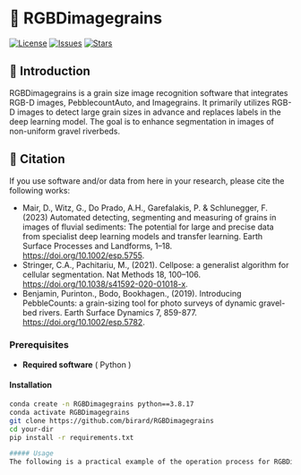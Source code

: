 # 📌 RGBDimagegrains

[![License](https://img.shields.io/github/license/your-username/your-repo)](LICENSE)
[![Issues](https://img.shields.io/github/issues/your-username/your-repo)](https://github.com/birard/RGBDimagegrains/issues)
[![Stars](https://img.shields.io/github/stars/your-username/your-repo)](https://github.com/your-username/your-repo/stargazers)

## 📖 Introduction

RGBDimagegrains is a grain size image recognition software that integrates RGB-D images, PebblecountAuto, and Imagegrains. It primarily utilizes RGB-D images to detect large grain sizes in advance and replaces labels in the deep learning model. The goal is to enhance segmentation in images of non-uniform gravel riverbeds.

## 🚀 Citation
 If you use software and/or data from here in your research, please cite the following works:
- Mair, D., Witz, G., Do Prado, A.H., Garefalakis, P. & Schlunegger, F. (2023) Automated detecting, segmenting and measuring of grains in images of fluvial sediments: The potential for large and precise data from specialist deep learning models and transfer learning. Earth Surface Processes and Landforms, 1–18. https://doi.org/10.1002/esp.5755.
- Stringer, C.A., Pachitariu, M., (2021). Cellpose: a generalist algorithm for cellular segmentation. Nat Methods 18, 100–106. https://doi.org/10.1038/s41592-020-01018-x.
- Benjamin, Purinton., Bodo, Bookhagen., (2019). Introducing PebbleCounts: a grain-sizing tool for photo surveys of dynamic gravel-bed rivers. Earth Surface Dynamics 7, 859-877. https://doi.org/10.1002/esp.5782.

### Prerequisites
- **Required software** ( Python )

#### Installation 
```bash
conda create -n RGBDimagegrains python==3.8.17
conda activate RGBDimagegrains
git clone https://github.com/birard/RGBDimagegrains
cd your-dir
pip install -r requirements.txt

##### Usage
The following is a practical example of the operation process for RGBDimagegrains and RGBDgrains: https://www.youtube.com/watch?v=i9PZDbwDekc.
